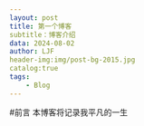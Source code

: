 ```yaml
---
layout: post
title: 第一个博客
subtitle：博客介绍
data: 2024-08-02
author: LJF
header-img:img/post-bg-2015.jpg
catalog:true
tags:
    - Blog
---
```


#前言
本博客将记录我平凡的一生
